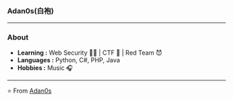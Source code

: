 ### Adan0s(白袍) 
---------------------------------------------------------------------------------------------------------------------------------------------------------------------------------
### About

-  **Learning :** Web Security :man_student: | CTF :checkered_flag: | Red Team :smiling_imp:
-  **Languages :** Python, C#, PHP, Java 
-  **Hobbies :** Music :headphones:

---------------------------------------------------------------------------------------------------------------------------------------------------------------------------------




⭐️ From [Adan0s](https://github.com/evilAdan0s)
